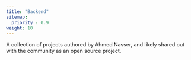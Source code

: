```yaml
---
title: "Backend"
sitemap:
  priority : 0.9
weight: 10
---
```

<p>A collection of projects authored by Ahmed Nasser, and likely shared out with the community as an open source project.</p>
